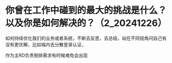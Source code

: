 # 你曾在工作中碰到的最大的挑战是什么？以及你是如何解决的？（2_20241226）
如何持续优化我们的业务或者系统，不断去反思，去总结，站在不同视角问自己有没有更优解，比如端内去分散登录认证，

作为主RD负责倒排需求有时候难免会出现
